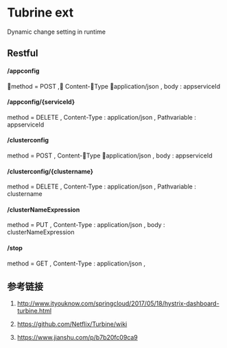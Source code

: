 Tubrine ext
===

Dynamic change setting in runtime

Restful
------
  #### /appconfig
  method = POST , Content-Type ：application/json  , body : appserviceId

  #### /appconfig/{serviceId}
  method = DELETE , Content-Type : application/json , Pathvariable : appserviceId

  #### /clusterconfig
  method = POST , Content-Type ：application/json  , body : appserviceId

  #### /clusterconfig/{clustername}
  method = DELETE , Content-Type : application/json , Pathvariable : clustername

  #### /clusterNameExpression
  method = PUT , Content-Type : application/json , body : clusterNameExpression

  #### /stop
  method = GET , Content-Type : application/json , 

参考链接
------
1) http://www.ityouknow.com/springcloud/2017/05/18/hystrix-dashboard-turbine.html
2) https://github.com/Netflix/Turbine/wiki

3) https://www.jianshu.com/p/b7b20fc09ca9

